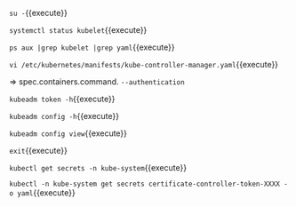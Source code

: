 `su -`{{execute}}

`systemctl status kubelet`{{execute}}

`ps aux |grep kubelet |grep yaml`{{execute}}

`vi /etc/kubernetes/manifests/kube-controller-manager.yaml`{{execute}}

=> spec.containers.command. `--authentication`

`kubeadm token -h`{{execute}}

`kubeadm config -h`{{execute}}

`kubeadm config view`{{execute}}

`exit`{{execute}}

`kubectl get secrets -n kube-system`{{execute}}

`kubectl -n kube-system get secrets certificate-controller-token-XXXX -o yaml`{{execute}}

